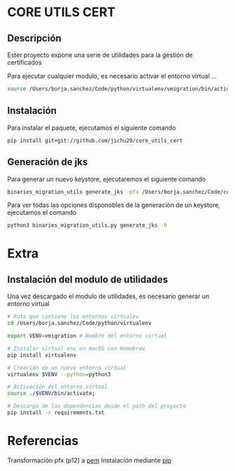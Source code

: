 # CORE UTILS CERT

## Descripción

Ester proyecto expone una serie de utilidades para la gestión de certificados

Para ejecutar cualquier modulo, es necesario activar el entorno virtual ...

```sh
source /Users/borja.sanchez/Code/python/virtualenv/vmigration/bin/activate;
```

## Instalación 

Para instalar el paquete, ejecutamos el siguiente comando 

```pip install git+git://github.com/jichu20/core_utils_cert```

## Generación de jks

Para generar un nuevo keystore, ejecutaremos el siguiente comando

```sh
binaries_migration_utils generate_jks -pfx /Users/borja.sanchez/Code/certs/seiri-play/etherId.p12 -pwd Mc6xVLLf -a seiri-client -ca /Users/borja.sanchez/Code/certs/CA/work/globalrootca.crt /Users/borja.sanchez/Code/certs/CA/work/globalissuingcainfrastructure.crt
```

Para ver todas las opciones disponobles de la generación de un keystore, ejecutamos el comando

```sh
python3 binaries_migration_utils.py generate_jks -h
```

# Extra

## Instalación del modulo de utilidades

Una vez descargado el modulo de utilidades, es necesario generar un entorno virtual

```sh
# Ruta que contiene los entornos virtuales
cd /Users/borja.sanchez/Code/python/virtualenv

export VENV=vmigration # Nombre del entorno virtual

# Instalar virtual env en macOS con Homebrew
pip install virtualenv

# Creación de un nuevo entorno virtual
virtualenv $VENV --python=python3

# Activación del entorno virtual
source ./$VENV/bin/activate;

# Descarga de las dependencias desde el path del proyecto
pip install -r requirements.txt
```

# Referencias

Transformación pfx (p12) a [pem](https://gist.github.com/erikbern/756b1d8df2d1487497d29b90e81f8068)
Instalación mediante [pip](http://blog.vero4ka.info/blog/2018/07/25/como-hacer-un-repositorio-de-python-instalable/)
